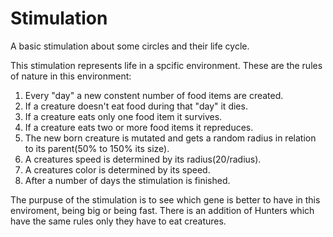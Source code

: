 # Stimulation
A basic stimulation about some circles and their life cycle.


This stimulation represents life in a spcific environment.
These are the rules of nature in this environment:
1) Every "day" a new constent number of food items are created. 
2) If a creature doesn't eat food during that "day" it dies.
3) If a creature eats only one food item it survives.
4) If a creature eats two or more food items it repreduces.
5) The new born creature is mutated and gets a random radius in relation to its parent(50% to 150% its size).
6) A creatures speed is determined by its radius(20/radius).
7) A creatures color is determined by its speed.
8) After a number of days the stimulation is finished.

The purpuse of the stimulation is to see which gene is better to have in this enviroment, being big or being fast.
There is an addition of Hunters which have the same rules only they have to eat creatures.


